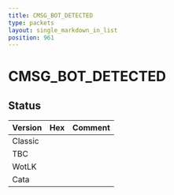 ```yaml
---
title: CMSG_BOT_DETECTED
type: packets
layout: single_markdown_in_list
position: 961
---
```


# CMSG_BOT_DETECTED

## Status

Version | Hex | Comment
---------- | ---------- | ---------- 
Classic |  |  
TBC |  |  
WotLK |  |  
Cata |  |  
